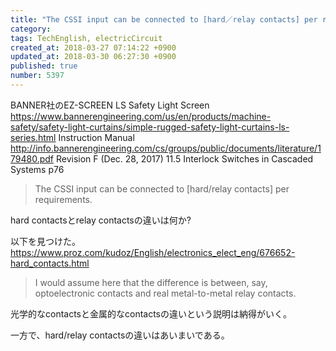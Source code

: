 ```yaml
---
title: "The CSSI input can be connected to [hard／relay contacts] per requirements."
category: 
tags: TechEnglish, electricCircuit
created_at: 2018-03-27 07:14:22 +0900
updated_at: 2018-03-30 06:27:30 +0900
published: true
number: 5397
---
```


BANNER社のEZ-SCREEN LS Safety Light Screen
https://www.bannerengineering.com/us/en/products/machine-safety/safety-light-curtains/simple-rugged-safety-light-curtains-ls-series.html
Instruction Manual
http://info.bannerengineering.com/cs/groups/public/documents/literature/179480.pdf
Revision F (Dec. 28, 2017)
11.5 Interlock Switches in Cascaded Systems
p76

>  The CSSI input can be connected to [hard/relay contacts] per requirements.

hard contactsとrelay contactsの違いは何か?

以下を見つけた。
https://www.proz.com/kudoz/English/electronics_elect_eng/676652-hard_contacts.html
> I would assume here that the difference is between, say, optoelectronic contacts and real metal-to-metal relay contacts.

光学的なcontactsと金属的なcontactsの違いという説明は納得がいく。

一方で、hard/relay contactsの違いはあいまいである。



